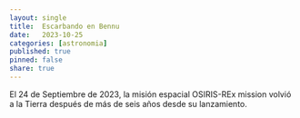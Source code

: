 ```yaml
---
layout: single
title:  Escarbando en Bennu 
date:   2023-10-25
categories: [astronomia] 
published: true
pinned: false
share: true
---
```



El 24 de Septiembre de 2023, la misión espacial OSIRIS-REx mission volvió a la Tierra después de más de seis años desde su lanzamiento.
